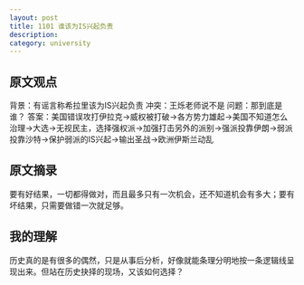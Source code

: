 ```yaml
---
layout: post
title: 1101 谁该为IS兴起负责
description: 
category: university
---
```


## 原文观点
背景：有谣言称希拉里该为IS兴起负责
冲突：王烁老师说不是
问题：那到底是谁？
答案：美国错误攻打伊拉克→威权被打破→各方势力雄起→美国不知道怎么治理→大选→无视民主，选择强权派→加强打击另外的派别→强派投靠伊朗→弱派投靠沙特→保护弱派的IS兴起→输出圣战→欧洲伊斯兰动乱

## 原文摘录
要有好结果，一切都得做对，而且最多只有一次机会，还不知道机会有多大；要有坏结果，只需要做错一次就足够。

## 我的理解
历史真的是有很多的偶然，只是从事后分析，好像就能条理分明地按一条逻辑线呈现出来。但站在历史抉择的现场，又该如何选择？
